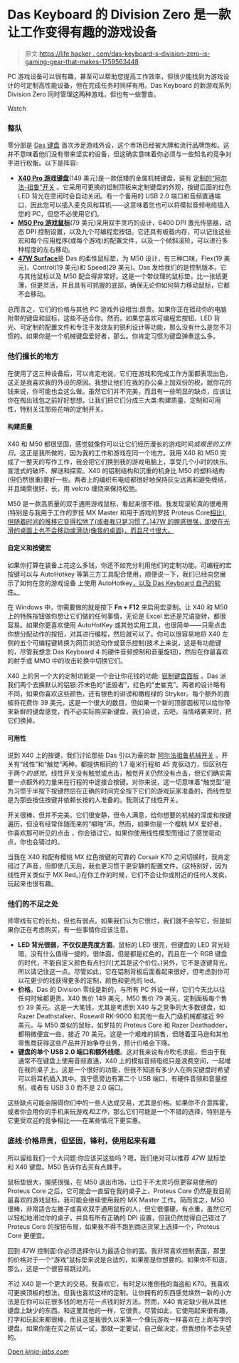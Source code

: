 # Das Keyboard 的 Division Zero 是一款让工作变得有趣的游戏设备

> 原文:[https://life hacker . com/das-keyboard-s-division-zero-is-gaming-gear-that-makes-1759563448](https://lifehacker.com/das-keyboard-s-division-zero-is-gaming-gear-that-makes-1759563448)

PC 游戏设备可以很有趣，甚至可以帮助您提高工作效率，但很少能找到为游戏设计的可定制高性能设备，但在完成任务时同样有用。Das Keyboard 的新游戏系列 Division Zero 同时管理这两种游戏，但也有一些警告。

Watch

### 整队

零分部是 [Das 键盘](http://www.daskeyboard.com/) 首次涉足游戏外设，这个市场已经被大牌和流行品牌饱和。这并不意味着他们没有带来坚实的设备，但这确实意味着你必须与一些知名的竞争对手进行权衡。以下是阵容:

*   [**X40 Pro 游戏键盘**](http://www.divisionzerogaming.com/x40/)(149 美元)是一款低矮的金属机械键盘，装有 [定制的“阿尔法-祖鲁”开关](http://www.divisionzerogaming.com/switches/) 。它采用可更换的铝制顶板来定制键盘的外观，按键后面的红色 LED 背光在空闲时会自动关闭。有一个备用的 USB 2.0 端口和音频直通端口，因此您可以插入麦克风和耳机——这意味着您也可以将模拟音频电缆插入您的 PC，但您不必使用它们。
*   [**M50 Pro 游戏鼠标**](http://www.divisionzerogaming.com/mousepad-selector/)(79 美元)采用双手灵巧的设计，6400 DPI 激光传感器，动态 DPI 控制设置，以及九个可编程宏按钮。它还具有板载内存，可以记住这些宏和每个应用程序(或每个游戏)的配置文件，以及一个倾斜滚轮，可以进行多种程度的左右移动。
*   [**47W Surface**](http://www.divisionzerogaming.com/mousepad-selector/)是 Das 的柔性鼠标垫，为 M50 设计，有三种口味，Flex(19 美元)、Control(19 美元)和 Speed(29 美元)。Das 发给我们的是控制版本，它与其他鼠标以及 M50 配合得非常好。这是一个带纹理的鼠标垫，比一张纸更薄，但更灵活，并且具有可抓握的底部，确保无论你如何努力移动鼠标，它都不会移动。

总而言之，它们的价格与其他 PC 游戏外设相当:昂贵。如果你正在摇动你的电脑附带的键盘和鼠标，这些不适合你。然而，如果您喜欢可编程宏按钮、LED 背光、可定制的配置文件和专注于发烧友的锐利设计等功能，那么没有什么是您不习惯的。如果你是一个机械键盘爱好者，那么。你肯定习惯为键盘弹奏这么多。

### 他们擅长的地方

在使用了这三种设备后，可以肯定地说，它们在游戏和完成工作方面都表现出色，这正是我喜欢我的外设的原因。我想让他们在我的办公桌上加双份的税，就你花的钱来说，你可能也会这么做。虽然它们并不完美，而且有一些明显的缺点，应该让你在掏出钱包之前好好想想。让我们把它们分成三大类:构建质量、定制和可用性，特别关注那些花哨的定制开关。

#### 构建质量

X40 和 M50 都很坚固，感觉就像你可以让它们经历漫长的游戏时间*或艰苦的工作日*。这正是我所做的，因为我的工作和游戏在同一个地方。我用 X40 和 M50 完成了一整天的写作工作，我会把它们换到我的游戏电脑上，享受几个小时的快乐、宣泄式的破坏、解谜和探索。X40 的铝制结构和沉重的机身比 M50 的塑料结构(但仍然很重)要好一些。两者上的编织布电缆都很好地保持灰尘远离和避免缠结，并且绳索很好，长，用 velcro 缠绕来保持松弛。

M50 是一款高质量的双手通用游戏鼠标，看起来很不错。我发现滚轮真的很难用(特别是与我用于工作的罗技 MX Master 和用于游戏的罗技 Proteus Core[相比),但随着时间的推移它变得松弛了(或者我只是习惯了。)47W 的握感很强，即使在光滑的桌面上也不会移动或滑动(像我的桌面)，而且尺寸很大。](http://lifehacker.com/logitech-mouse-showdown-performance-mx-vs-mx-master-v-1736936282)

#### 自定义和按键宏

如果你打算在装备上花这么多钱，你还不如充分利用他们的定制功能。可编程的宏按键可以与 AutoHotkey 等第三方工具配合使用，顺便说一下，我们已经向您展示了如何在您的游戏设备 上使用 AutoHotkey[，以及 Das Keyboard 自己的软件。](https://lifehacker.com/why-i-started-using-gaming-peripherals-to-get-real-work-1705459320)

在 Windows 中，你需要做的就是按下 **Fn + F12** 来启用宏录制。让 X40 和 M50 上的特殊按钮做你想让它们做的任何事情，无论是 Excel 宏还是咒语旋转，都很容易。如果你更喜欢使用 AutoHotKey 或其他实用工具，也很简单——只需点击你想分配动作的按钮，对其进行编程，然后就可以了。你可以很容易地将 X40 左侧的五个可编程键转换为网页浏览动作或音乐控制(技术上来说，这是有功能键的，尽管我想念 Das Keyboard 4 的硬件音频控制和音量旋钮)，然后在你最喜欢的射手或 MMO 中的攻击轮换中切换它们。

X40 上的另一个大的定制功能是一个会让你花钱的功能: [铝制键盘面板](http://www.divisionzerogaming.com/top-panels/#/top-panels-carousel) 。Das 派我们两个去换默认的铝银:芥末色的“诋毁者”，红色的“史崔克”。两者的设计略有不同，如果你喜欢这些颜色，还有银色的诽谤和橄榄绿的 Stryker。每个额外的面板将花费你 39 美元，这是一个很大的数目，但如果一个新的顶部面板可以给你带来新鲜的键盘感觉，而不必实际购买新键盘，我们会说，去吧，当情绪袭来时，把它们换掉。

#### 可用性

说到 X40 上的按键，我们讨论那些 Das 引以为豪的新 [阿尔法祖鲁机械开关](http://www.divisionzerogaming.com/switches/) 。开关有“线性”和“触觉”两种，都提供相同的 1.7 毫米行程和 45 克驱动力，但区别在于两个*的感觉*。线性开关没有触觉或点击，触觉开关仍然没有点击，但它们确实需要一点额外的力量来在行程的中途接合按键。对你来说，这一切意味着“触觉型”是为习惯于半按下按键然后在正确的时间完全按下它们的游戏玩家准备的，而线性型是为那些按住按键并依赖长按的人准备的。我测试了线性开关。

开关很棒，但并不完美。它们很安静，但令人满意，给你想要的机械的深度和按键遍历，但没有经常伴随而来的“噼啪”声。然而，如果你是一个樱桃 MX 爱好者，你喜欢那可听见的点击 ，你会错过它。如果你使用线性模型而错过了感觉驱动点，你也会错过的。

当我在 X40 和配有樱桃 MX 红色按键的可靠的 Corsair K70 之间切换时，我肯定错过了声音，但即使几天后，我也更习惯于更安静的配置文件。(这特别好，因为线性开关类似于 MX Red。)在你工作的时候，它们不会让你或附近的任何人发疯，玩起来也很有趣。

### 他们的不足之处

师零线有它的长处，但也有弱点。如果我们认为它很烂，我们就不会写它，但是如果你正在考虑购买，有一些事情你应该注意。

*   **LED 背光很弱，不仅仅是亮度方面**。鼠标的 LED 很亮，但键盘的 LED 背光较暗，没有什么值得一提的。很体面，但是都是红色的，而且在一个 RGB 键盘的时代，不能自定义颜色有点扫兴(尤其是这个价位。)另外，它不是逐键背光，所以请记住这一点。尽管如此，它在铝制背板后面看起来很好，但考虑到你可以花更少的钱获得更多的定制，颜色和更亮的 led。
*   **价格**。Das 的 Division 零线是新的，与所有 PC 外设一样，它们今天比以往任何时候都更贵。X40 售价 149 美元，M50 售价 79 美元，定制面板每个售价 39 美元。这是一大笔钱，尤其是考虑到 X40 与之竞争的大多数键盘，如 Razer Deathstalker、Rosewill RK-9000 和其他一些入门级机械都接近 99 美元。与 M50 类似的鼠标，如罗技的 Proteus Core 和 Razer Deathadder，都稍微便宜一些，接近 70 美元。这是一个艰难的销售，但随着亚马逊和其他零售商获得这些产品并开始争夺业务，预计价格会下降。
*   **键盘的单个 USB 2.0 端口和额外线缆**。这对我来说有点吹毛求疵，但由于我通常不在键盘上使用音频直通，X40 上的模拟音频电缆只是浪费空间，一起堆在我的桌子上。这是一个很好的功能，但我不知道有多少人在购买键盘时希望可以将耳机插入其中。我宁愿旁边有第二个 USB 端口，有硬件音频和音量控制，或者有 USB 3.0 而不是 2.0 端口。

这些缺点可能会阻碍你们中的一些人达成交易，尤其是价格。如果你不介意挥霍，或者你会用你的手机来玩游戏*和工作*，那么它们可能是一个不错的选择，特别是与它更受欢迎的竞争相比——在某些情况下更实惠。

### 底线:价格昂贵，但坚固，锋利，使用起来有趣

所以留给我们一个大问题:你应该买这些吗？嗯，我们绝对可以推荐 47W 鼠标垫和 X40 键盘。M50 告诉你去买有点棘手。

鼠标垫很大，握感很强，在 M50 退出市场，让位于不太灵巧但更容易使用的 Proteus Core 之后，它可能会一直留在我的桌子上，Proteus Core 仍然是我目前最喜欢的游戏鼠标，我可能会继续使用我的 MX Master 工作。简而言之，M50 很棒，非常适合左撇子或喜欢双手通用鼠标的人，但它很僵硬，有点重，虽然它可以轻松地滑过你的桌子，并具有所有正确的 DPI 设置，但我仍然觉得自己错过了 Proteus Core 的按钮布局，如果我不得不跑到商店货架上选择一个，Proteus Core 更便宜。

回到 47W 控制面:你必须选择你认为最适合你的面。我非常喜欢控制表面，那里的价格对于一个“游戏”鼠标垫来说是合适的，如果那是你想要的。如果你不知道，那么，这是一个很容易跳过的。

不过 X40 是一个更大的交易。我喜欢它，有时足以推倒我的海盗船 K70。我喜欢可更换顶板的想法，但我也喜欢这样的定制。让你拥有的东西感觉焕然一新的小方法是在你可以花很多钱的地方花一点钱的好方法。然而，X40 肯定缺少我从其他键盘上缺少的东西。和这里其他的一样，它很贵。尽管如此，它使用起来很有趣，打字和玩起来都很棒，而且这是我很久以来第一个像玩游戏一样喜欢在上面写字的键盘。如果你能在买之前试一试，那就一定要试，自己做决定，但我想你不会失望的。

[Open *kinja-labs.com*](http://kinja-labs.com/related-widget/?posts=1625547811,1736936282,1744646981&title=More%20Stuff%20We%20Like%3A)